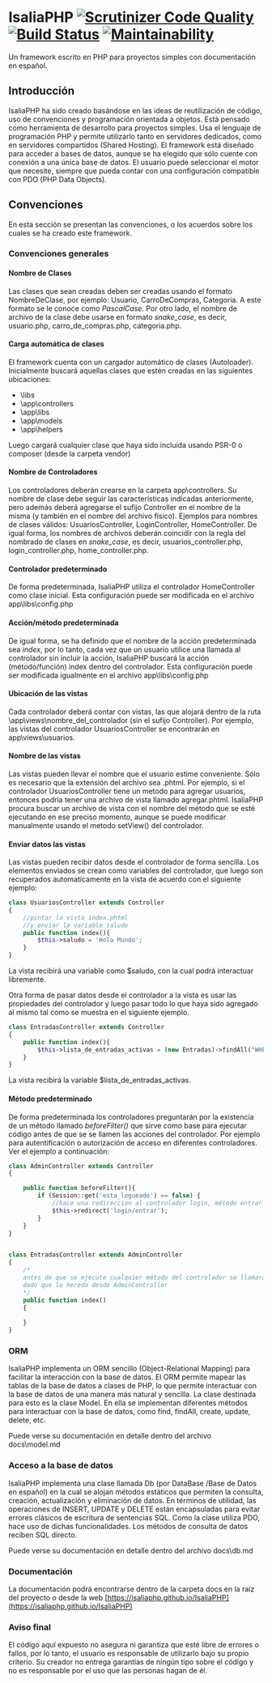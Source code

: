 # IsaliaPHP  [![Scrutinizer Code Quality](https://scrutinizer-ci.com/g/IsaliaPHP/IsaliaPHP/badges/quality-score.png?b=main)](https://scrutinizer-ci.com/g/IsaliaPHP/IsaliaPHP/?branch=main) [![Build Status](https://scrutinizer-ci.com/g/IsaliaPHP/IsaliaPHP/badges/build.png?b=main)](https://scrutinizer-ci.com/g/IsaliaPHP/IsaliaPHP/build-status/main) [![Maintainability](https://api.codeclimate.com/v1/badges/2d2532a4912884b87b8b/maintainability)](https://codeclimate.com/github/IsaliaPHP/IsaliaPHP/maintainability)
Un framework escrito en PHP para proyectos simples con documentación en español.

## Introducción
IsaliaPHP ha sido creado basándose en las ideas de reutilización de código, uso de convenciones y programación orientada a objetos.
Está pensado como herramienta de desarrollo para proyectos simples.
Usa el lenguaje de programación PHP y permite utilizarlo tanto en servidores dedicados, como en servidores compartidos (Shared Hosting).
El framework está diseñado para acceder a bases de datos, aunque se ha elegido que sólo cuente con conexión a una única base de datos. 
El usuario puede seleccionar el motor que necesite, siempre que pueda contar con una configuración compatible con PDO (PHP Data Objects).

## Convenciones
En esta sección se presentan las convenciones, o los acuerdos sobre los cuales se ha creado este framework. 

### Convenciones generales

#### Nombre de Clases
Las clases que sean creadas deben ser creadas usando el formato NombreDeClase, por ejemplo: Usuario, CarroDeCompras, Categoria. A este formato se le conoce como *PascalCase*. Por otro lado, el nombre de archivo de la clase debe usarse en formato *snake_case*, es decir, usuario.php, carro_de_compras.php, categoria.php.

#### Carga automática de clases
El framework cuenta con un cargador automático de clases (Autoloader). Inicialmente buscará aquellas clases que estén creadas en las siguientes ubicaciones:
- \libs
- \app\controllers
- \app\libs
- \app\models
- \app\helpers

Luego cargará cualquier clase que haya sido incluida usando PSR-0 o composer (desde la carpeta vendor)

#### Nombre de Controladores
Los controladores deberán crearse en la carpeta app\controllers. Su nombre de clase debe seguir las características indicadas anteriormente, pero además deberá agregarse el sufijo Controller en el nombre de la misma (y también en el nombre del archivo físico). Ejemplos para nombres de clases válidos: UsuariosController, LoginController, HomeController. De igual forma, los nombres de archivos deberán coincidir con la regla del nombrado de clases en *snake_case*, es decir, usuarios_controller.php, login_controller.php, home_controller.php.

#### Controlador predeterminado
De forma predeterminada, IsaliaPHP utiliza el controlador HomeController como clase inicial. Esta configuración puede ser modificada en el archivo app\libs\config.php

#### Acción/método predeterminada
De igual forma, se ha definido que el nombre de la acción predeterminada sea *index*, por lo tanto, cada vez que un usuario utilice una llamada al controlador sin incluir la acción, IsaliaPHP buscará la acción (método/función) index dentro del controlador. Esta configuración puede ser modificada igualmente en el archivo app\libs\config.php

#### Ubicación de las vistas
Cada controlador deberá contar con vistas, las que alojará dentro de la ruta \app\views\nombre_del_controlador (sin el sufijo Controller). Por ejemplo, las vistas del controlador UsuariosController se encontrarán en app\views\usuarios.

#### Nombre de las vistas
Las vistas pueden llevar el nombre que el usuario estime conveniente. Sólo es necesario que la extensión del archivo sea .phtml. Por ejemplo, si el controlador UsuariosController tiene un metodo para agregar usuarios, entonces podría tener una archivo de vista llamado agregar.phtml. IsaliaPHP procura buscar un archivo de vista con el nombre del método que se esté ejecutando en ese preciso momento, aunque se puede modificar manualmente usando el metodo setView() del controlador. 

#### Enviar datos las vistas
Las vistas pueden recibir datos desde el controlador de forma sencilla. Los elementos enviados se crean como variables del controlador, que luego son recuperados automaticamente en la vista de acuerdo con el siguiente ejemplo:

```php
class UsuariosController extends Controller
{
    //pintar la vista index.phtml
    //y enviar la variable saludo
    public function index(){
        $this->saludo = 'Hola Mundo';
    }
}
```

La vista recibirá una variable como $saludo, con la cual podrá interactuar libremente.

Otra forma de pasar datos desde el controlador a la vista es usar las propiedades del controlador y luego pasar todo lo que haya sido agregado al mismo tal como se muestra en el siguiente ejemplo.

```php
class EntradasController extends Controller
{
    public function index(){
        $this->lista_de_entradas_activas = (new Entradas)->findAll("WHERE activa = 1");
    }
}
```

La vista recibirá la variable $lista_de_entradas_activas.


#### Método predeterminado
De forma predeterminada los controladores preguntarán por la existencia de un método llamado *beforeFilter()* que sirve como base para ejecutar código antes de que se se llamen las acciones del controlador. Por ejemplo para autentificación o autorización de acceso en diferentes controladores. Ver el ejemplo a continuación:

```php
class AdminController extends Controller
{

    public function beforeFilter(){
        if (Session::get('esta_logueado') == false) {
            //hace una redireccion al controlador login, método entrar
            $this->redirect('login/entrar'); 
        }
    }
}


class EntradasController extends AdminController
{
    /*
    antes de que se ejecute cualquier método del controlador se llamará a beforeFilter
    dado que lo hereda desde AdminController
    */
    public function index()
    {
        
    }
}
```

### ORM
IsaliaPHP implementa un ORM sencillo (Object-Relational Mapping) para facilitar la interacción con la base de datos. El ORM permite mapear las tablas de la base de datos a clases de PHP, lo que permite interactuar con la base de datos de una manera más natural y sencilla. La clase destinada para esto es la clase Model.
En ella se implementan diferentes métodos para interactuar con la base de datos, como find, findAll, create, update, delete, etc.

Puede verse su documentación en detalle dentro del archivo docs\model.md

### Acceso a la base de datos
IsaliaPHP implementa una clase llamada Db (por DataBase /Base de Datos en español) en la cual se alojan métodos estáticos que permiten la consulta, creación, actualización y eliminación de datos. En términos de utilidad, las operaciones de INSERT, UPDATE y DELETE están encapsuladas para evitar errores clásicos de escritura de sentencias SQL. Como la clase utiliza PDO, hace uso de dichas funcionalidades. Los métodos de consulta de datos reciben SQL directo.

Puede verse su documentación en detalle dentro del archivo docs\db.md


### Documentación
La documentación podrá encontrarse dentro de la carpeta docs en la raíz del proyecto o desde la web [https://isaliaphp.github.io/IsaliaPHP](https://isaliaphp.github.io/IsaliaPHP)

### Aviso final
El código aquí expuesto no asegura ni garantiza que esté libre de errores o fallos, por lo tanto, el usuario es responsable de utilizarlo bajo su propio criterio. Su creador no entrega garantías de ningún tipo sobre el código y no es responsable por el uso que las personas hagan de él.

